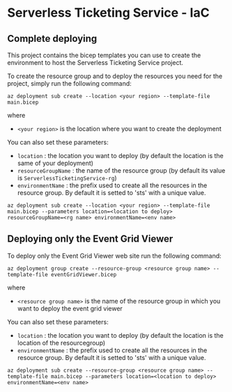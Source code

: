 # Serverless Ticketing Service - IaC

## Complete deploying

This project contains the bicep templates you can use to create the environment to host the Serverless Ticketing Service project.

To create the resource group and to deploy the resources you need for the project, simply run the following command:

```
az deployment sub create --location <your region> --template-file main.bicep
```

where 
- `<your region>` is the location where you want to create the deployment


You can also set these parameters:

- `location` : the location you want to deploy (by default the location is the same of your deployment)
- `resourceGroupName` : the name of the resource group (by default its value is `ServerlessTicketingService-rg`)
- `environmentName` : the prefix used to create all the resources in the resource group. By default it is setted to 'sts' with a unique value.

```
az deployment sub create --location <your region> --template-file main.bicep --parameters location=<location to deploy> resourceGroupName=<rg name> environmentName=<env name>
```

## Deploying only the Event Grid Viewer

To deploy only the Event Grid Viewer web site run the following command:

```
az deployment group create --resource-group <resource group name> --template-file eventGridViewer.bicep
```

where 
- `<resource group name>` is the name of the resource group in which you want to deploy the event grid viewer

You can also set these parameters:

- `location` : the location you want to deploy (by default the location is the location of the resourcegroup)
- `environmentName` : the prefix used to create all the resources in the resource group. By default it is setted to 'sts' with a unique value.

```
az deployment sub create --resource-group <resource group name> --template-file main.bicep --parameters location=<location to deploy> environmentName=<env name>
```

